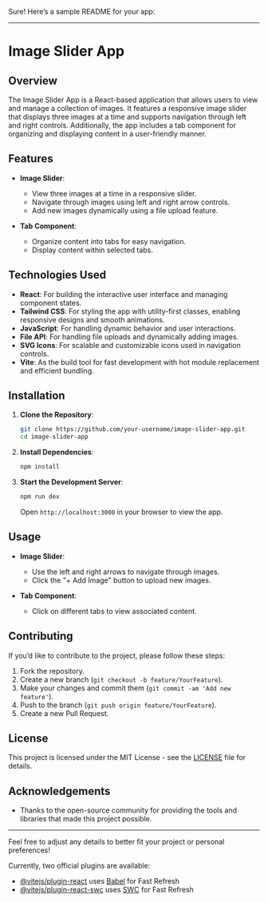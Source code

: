 Sure! Here’s a sample README for your app:

---

# Image Slider App

## Overview

The Image Slider App is a React-based application that allows users to view and manage a collection of images. It features a responsive image slider that displays three images at a time and supports navigation through left and right controls. Additionally, the app includes a tab component for organizing and displaying content in a user-friendly manner.

## Features

- **Image Slider**: 
  - View three images at a time in a responsive slider.
  - Navigate through images using left and right arrow controls.
  - Add new images dynamically using a file upload feature.
  
- **Tab Component**:
  - Organize content into tabs for easy navigation.
  - Display content within selected tabs.

## Technologies Used

- **React**: For building the interactive user interface and managing component states.
- **Tailwind CSS**: For styling the app with utility-first classes, enabling responsive designs and smooth animations.
- **JavaScript**: For handling dynamic behavior and user interactions.
- **File API**: For handling file uploads and dynamically adding images.
- **SVG Icons**: For scalable and customizable icons used in navigation controls.
- **Vite**: As the build tool for fast development with hot module replacement and efficient bundling.

## Installation

1. **Clone the Repository**:
   ```bash
   git clone https://github.com/your-username/image-slider-app.git
   cd image-slider-app
   ```

2. **Install Dependencies**:
   ```bash
   npm install
   ```

3. **Start the Development Server**:
   ```bash
   npm run dev
   ```

   Open `http://localhost:3000` in your browser to view the app.

## Usage

- **Image Slider**:
  - Use the left and right arrows to navigate through images.
  - Click the "+ Add Image" button to upload new images.

- **Tab Component**:
  - Click on different tabs to view associated content.

## Contributing

If you’d like to contribute to the project, please follow these steps:

1. Fork the repository.
2. Create a new branch (`git checkout -b feature/YourFeature`).
3. Make your changes and commit them (`git commit -am 'Add new feature'`).
4. Push to the branch (`git push origin feature/YourFeature`).
5. Create a new Pull Request.

## License

This project is licensed under the MIT License - see the [LICENSE](LICENSE) file for details.

## Acknowledgements

- Thanks to the open-source community for providing the tools and libraries that made this project possible.

---

Feel free to adjust any details to better fit your project or personal preferences!

Currently, two official plugins are available:

- [@vitejs/plugin-react](https://github.com/vitejs/vite-plugin-react/blob/main/packages/plugin-react/README.md) uses [Babel](https://babeljs.io/) for Fast Refresh
- [@vitejs/plugin-react-swc](https://github.com/vitejs/vite-plugin-react-swc) uses [SWC](https://swc.rs/) for Fast Refresh
